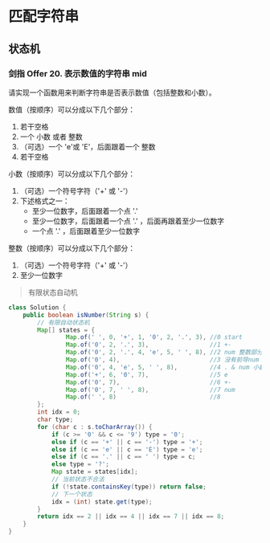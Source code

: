 # 匹配字符串

## 状态机

### 剑指 Offer 20. 表示数值的字符串 mid

请实现一个函数用来判断字符串是否表示数值（包括整数和小数）。

数值（按顺序）可以分成以下几个部分：

1. 若干空格
2. 一个 小数 或者 整数
3. （可选）一个 'e'或 'E'，后面跟着一个 整数
4. 若干空格

小数（按顺序）可以分成以下几个部分：

1. （可选）一个符号字符（'+' 或 '-'）
2. 下述格式之一：
    - 至少一位数字，后面跟着一个点 '.'
    - 至少一位数字，后面跟着一个点 '.' ，后面再跟着至少一位数字
    - 一个点 '.' ，后面跟着至少一位数字

整数（按顺序）可以分成以下几个部分：

1. （可选）一个符号字符（'+' 或 '-'）
2. 至少一位数字

> 有限状态自动机

```java
class Solution {
    public boolean isNumber(String s) {
        // 有限自动状态机
        Map[] states = {
                Map.of(' ', 0, '+', 1, '0', 2, '.', 3), //0 start
                Map.of('0', 2, '.', 3),                 //1 +-
                Map.of('0', 2, '.', 4, 'e', 5, ' ', 8), //2 num 整数部分
                Map.of('0', 4),                         //3 没有前导num .的小数部分
                Map.of('0', 4, 'e', 5, ' ', 8),         //4 . & num 小数部分
                Map.of('+', 6, '0', 7),                 //5 e
                Map.of('0', 7),                         //6 +-
                Map.of('0', 7, ' ', 8),                 //7 num
                Map.of(' ', 8)                          //8
        };
        int idx = 0;
        char type;
        for (char c : s.toCharArray()) {
            if (c >= '0' && c <= '9') type = '0';
            else if (c == '+' || c == '-') type = '+';
            else if (c == 'e' || c == 'E') type = 'e';
            else if (c == '.' || c == ' ') type = c;
            else type = '?';
            Map state = states[idx];
            // 当前状态不合法
            if (!state.containsKey(type)) return false;
            // 下一个状态
            idx = (int) state.get(type);
        }
        return idx == 2 || idx == 4 || idx == 7 || idx == 8;
    }
}
```

